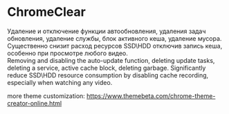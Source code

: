 # ChromeClear

Удаление и отключение функции автообновления, удаления задач обновления, удаление службы, блок активного кеша, удаление мусора. Существенно снизит расход ресурсов SSD\HDD отключив запись кеша, особенно при просмотре любого видео.\
Removing and disabling the auto-update function, deleting update tasks, deleting a service, active cache block, deleting garbage. Significantly reduce SSD\HDD resource consumption by disabling cache recording, especially when watching any video.

more theme customization: https://www.themebeta.com/chrome-theme-creator-online.html
